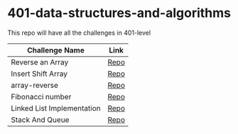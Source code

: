 # 401-data-structures-and-algorithms

This repo will have all the challenges in 401-level


| Challenge Name | Link |
|----------------|------|
|Reverse an Array | [Repo](https://github.com/baraarami/401-data-structures-and-algorithms/tree/main/challenges/challenge-1) |
|Insert Shift Array | [Repo](https://github.com/baraarami/401-data-structures-and-algorithms/tree/main/challenges/challenge-2) |
|array-reverse | [Repo](https://github.com/baraarami/401-data-structures-and-algorithms/tree/array-binary-search/challenges/challenge-3)|
| Fibonacci number | [Repo](https://github.com/baraarami/401-data-structures-and-algorithms/tree/Fibonacci-number/challenges/challenge-4)|
| Linked List Implementation | [Repo](https://github.com/baraarami/401-data-structures-and-algorithms/tree/linked-list)|
|Stack And Queue |[Repo](https://github.com/baraarami/401-data-structures-and-algorithms/tree/stack-and-queue/challenges/StackAndQeueus)|
